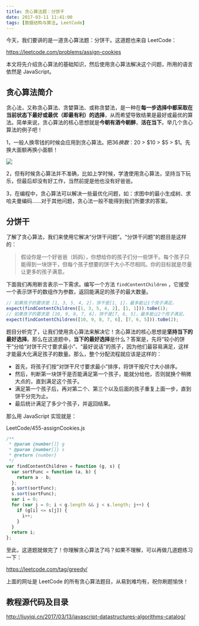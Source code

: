```yaml
---
title: 贪心算法题：分饼干
date: 2017-03-11 11:41:00
tags: [数据结构与算法, LeetCode]
---
```


今天，我们要讲的是一道贪心算法题：分饼干。这道题也来自 LeetCode：

https://leetcode.com/problems/assign-cookies

本文将先介绍贪心算法的基础知识，然后使用贪心算法解决这个问题，所用的语言依然是 JavaScript。

<!--more-->

## 贪心算法简介

贪心法，又称贪心算法、贪婪算法、或称贪婪法，是一种在**每一步选择中都采取在当前状态下最好或最优（即最有利）的选择**，从而希望导致结果是最好或最优的算法。简单来说，贪心算法的核心思想就是**今朝有酒今朝醉**，**活在当下**。举几个贪心算法的例子吧！

1，一般人换零钱的时候会应用到贪心算法。把$36换散︰$20 > $10 > $5 > $1。先换大面额再换小面额！

![](https://upload.wikimedia.org/wikipedia/commons/thumb/d/da/Greedy_algorithm_36_cents.svg/600px-Greedy_algorithm_36_cents.svg.png)

2，但有时候贪心算法并不准确，比如上学时候，学渣使用贪心算法，坚持当下玩乐，但最后却没有好工作，当然前提是他也没有好爸爸。

3，在编程中，贪心算法可以解决一些最优化问题，如：求图中的最小生成树、求哈夫曼编码……对于其他问题，贪心法一般不能得到我们所要求的答案。


## 分饼干

了解了贪心算法，我们来使用它解决“分饼干问题”。“分饼干问题”的题目是这样的：

> 假设你是一个好爸爸（妈妈），你想给你的孩子们分一些饼干。每个孩子只能得到一块饼干，但每个孩子想要的饼干大小不尽相同。你的目标就是尽量让更多的孩子满意。

下面我们再用断言表示一下需求。编写一个方法 `findContentChildren` ，它接受一个表示饼干的数组作为参数，返回能满足的孩子的最大数量。

```js
// 如果孩子的要求是 [1, 3, 5, 4, 2]，饼干是[1, 1]，最多能让1个孩子满足。
expect(findContentChildren([1, 3, 5, 4, 2], [1, 1])).toBe(1);
// 如果孩子的要求是 [10, 9, 8, 7, 6]，饼干是[7, 6, 5]，最多能让2个孩子满足。
expect(findContentChildren([10, 9, 8, 7, 6], [7, 6, 5])).toBe(2);
```

题目分析完了，让我们使用贪心算法来解决它！贪心算法的核心思想是**坚持当下的最好选择**。那么在这道题中，**当下的最好选择**是什么？答案是，先将“较小的饼干”分给“对饼干尺寸要求最小”、“最好说话”的孩子，因为他们最容易满足，这样才能最大化满足孩子的数量。那么，整个分配流程就应该是这样的：

- 首先，将孩子们按“对饼干尺寸要求最小”排序，将饼干按尺寸大小排序。
- 然后，判断第一块饼干是否能满足第一个孩子，能就分给他，否则就换个稍微大点的，直到满足这个孩子。
- 满足第一个孩子后，再对第二个、第三个以及后面的孩子重复上面一步，直到饼干分完为止。
- 最后统计满足了多少个孩子，并返回结果。

那么用 JavaScript 实现就是：

LeetCode/455-assignCookies.js

```js
/**
 * @param {number[]} g
 * @param {number[]} s
 * @return {number}
 */
var findContentChildren = function (g, s) {
  var sortFunc = function (a, b) {
    return a - b;
  };
  g.sort(sortFunc);
  s.sort(sortFunc);
  var i = 0;
  for (var j = 0; i < g.length && j < s.length; j++) {
    if (g[i] <= s[j]) {
      i++;
    }
  }
  return i;
};
```
至此，这道题就做完了！你理解贪心算法了吗？如果不理解，可以再做几道题练习一下：

https://leetcode.com/tag/greedy/

上面的网址是 LeetCode 的所有贪心算法题目，从易到难均有，祝你刷题愉快！

## 教程源代码及目录

http://liuyiqi.cn/2017/03/13/javascript-datastructures-algorithms-catalog/


